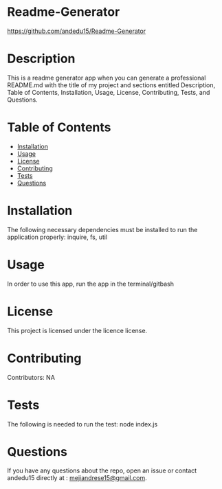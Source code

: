 

# Readme-Generator
https://github.com/andedu15/Readme-Generator
# Description
This is a readme generator app when you can generate a professional README.md with the title of my project and sections entitled Description, Table of Contents, Installation, Usage, License, Contributing, Tests, and Questions. 
# Table of Contents 
* [Installation](#installation)
* [Usage](#usage)
* [License](#license)
* [Contributing](#contributing)
* [Tests](#tests)
* [Questions](#questions)
# Installation
The following necessary dependencies must be installed to run the application properly: inquire, fs, util
# Usage
In order to use this app, run the app in the terminal/gitbash
# License
This project is licensed under the licence license. 
# Contributing
​Contributors: NA
# Tests
The following is needed to run the test: node index.js
# Questions
If you have any questions about the repo, open an issue or contact andedu15 directly at : mejiandrese15@gmail.com.
